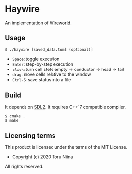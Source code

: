 # Haywire

An implementation of [Wireworld](https://en.wikipedia.org/wiki/Wireworld).

## Usage

```console
$ ./haywire [saved_data.toml (optional)]
```

- `Space`: toggle execution
- `Enter`: step-by-step execution
- `click`: turn cell stete empty -> conductor -> head -> tail
- `drag`: move cells relative to the window
- `Ctrl-S`: save status into a file

## Build

It depends on [SDL2](https://www.libsdl.org/). It requires C++17 compatible compiler.

```console
$ cmake ..
$ make
```

## Licensing terms

This product is licensed under the terms of the MIT License.

- Copyright (c) 2020 Toru Niina

All rights reserved.
